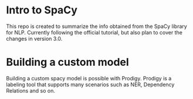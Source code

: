 # Intro to SpaCy

This repo is created to summarize the info obtained from the SpaCy library for NLP. Currently following the official tutorial, but also plan to cover the changes in version 3.0.

# Building a custom model

Building a custom spacy model is possible with Prodigy. Prodigy is a labeling tool that supports many scenarios such as NER, Dependency Relations and so on.


